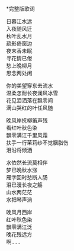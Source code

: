 \*完整版歌词  

日暮江水远  
入夜随风迁  
秋叶乱水月  
疏影倚窗边  
夜末香未眠  
寻花情已倦  
愁上晚柳月  
思念两处闲  

你的美望穿东去流水  
温柔怎耐长夜澜风冰雪  
花见泪洒落在飘零间  
满山哭红的叶任风随  

晚风岸抚柳笛声残  
看红叶秋色染  
飘零满江千里风霜  
扶手一行茉莉纱不觉胭脂伤  
泪沿将倾洒  

水依然长流莫相伴  
梦已晚秋水涨   
雁字回时愁断人肠  
泪已漫长夜之觞  
山水两茫茫  
水把琴声淌  

晚风月西岸  
红叶秋色染  
飘零满江泛  
晚花残远方  
啊......  
